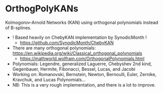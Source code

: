 # OrthogPolyKANs
Kolmogorov-Arnold Networks (KAN) using orthogonal polynomials instead of B-splines.
- ! Based heavily on ChebyKAN implementation by SynodicMonth !
  - https://github.com/SynodicMonth/ChebyKAN
- There are many orthogonal polynomials: https://en.wikipedia.org/wiki/Classical_orthogonal_polynomials
  - https://mathworld.wolfram.com/OrthogonalPolynomials.html
- Polynomials: Legendre, generalized Laguerre, Chebyshev 2nd kind, Gegenbauer, Hermite, Fibonacci, Bessel, Lucas, and Jacobi
- Working on: Romanovski, Bernstein, Newton, Bernoulli, Euler, Zernike, Kravchuk, and Lucas Polynomials...
- NB: This is a very rough implementation, and there is a lot to improve. 
